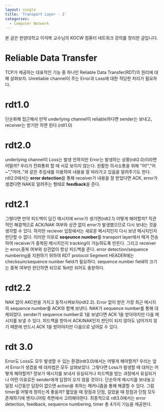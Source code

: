 ```yaml
---
layout: single
title: 'Transport Layer - 2'
categories:
  - Computer Network
---
```


본 글은 한양대학교 이석복 교수님의 KOCW 컴퓨터 네트워크 강의를 정리한 글입니다.

# Reliable Data Transfer

TCP가 제공하는 대표적인 기능 중 하나인 Reliable Data Transfer(RDT)의 원리에 대해 살펴보자. Unreliable channel이 주는 Error과 Loss에 대한 적당한 처리가 필요하다. 

# rdt1.0

단순화해 접근해서 만약 underlying channel이 reliable하다면 sender는 보내고, receiver는 받기만 하면 된다.(rdt1.0) 

# rdt2.0

underlying channel이 Loss는 발생 안하지만 Error는 발생하는 상황(rdt2.0)이라면 어떨까? 우리가 전화통화 할 때 서로 보이지 않는다. 원활한 의사소통을 위해 "어!","어~","어어.."와 같은 추임새를 이용하여 내용을 잘 따라가고 있음을 알려주기도 한다. rdt2.0에서는 **error detection**을 통해 receiver가 내용을 잘 받았다면 ACK, error가 생겼다면 NAK로 알려주는 형태로 **feedback**을 준다. 

# rdt2.1

그렇다면 만약 피드백이 담긴 메시지에 error가 생기면(rdt2.1) 어떻게 해야할까? 직관적인 해결책으로 ACK/NAK 여부와 상관 없이 error가 발생했으므로 다시 보내는 것을 생각할 수 있다. 하지만 reciever 입장에서는 새로운 메시지인지 다시 보낸 메시지인지 판단할 수 없다. 이러한 이유로 **seqeunce number**를 transport layer에서 매겨 전송하여 receiver가 중복된 메시지인지 tracking이 가능하도록 만든다. 그리고 receiver는 error,중복 여부와 상관없이 항상 피드백을 준다. error detection/sequence numbering을 지원하기 위하여 RDT protocol Segment HEADER에는 checksum/sequence number field가 필요하다. sequence number field의 크기는 중복 여부만 판단하면 되므로 1bit만 되어도 충분하다.

# rdt2.2

NAK 없이 AKC만을 가지고 동작시켜보자(rdt2.2). Error 없이 받은 가장 최근 메시지의 sequence number를 ACK와 함꼐 보낸다. NAK가 sequence number를 통해 대체되었다. sender가 sequence number로 1을 보냈다면 ACK 1을 받아야지만 다음 메시지를 보낼 수 있다. 피드백을 받아서 ACK/NAK인지 판단이 되지 않아도 넘어가지 않기 때문에 반드시 ACK 1을 받아야지만 다음으로 넘어갈 수 있다.

# rdt 3.0

Error도 Loss도 모두 발생할 수 있는 환경(rdt3.0)에서는 어떻게 해야할까? 우리는 앞서 Error가 생겼을 때 대처법은 모두 살펴보았다. 그렇다면 Loss가 발생할 때 대처는 어떻게 해야할까? 정보가 메시지를 보내서 유실되거나 피드백을 받는 과정에서 유실되거나 어떤 이유로든 sender에게 답장이 오지 않을 것이다. 단순하게 메시지를 보내놓고 일정 시간동안 답장이 없으면 action을 취하는 메커니즘을 통해 해결할 수 있다. 그럼 timer를 어떻게 정하는게 좋을까? 짧았을 때 장점과 단점, 길었을 때 장점과 단점 모두 존재하기에 엔지니어링 측면에서 고려해야한다. 최종적으로 rdt3.0에서는 error detection, feedback, sequence numbering, timer 총 4가지 기능을 제공한다.